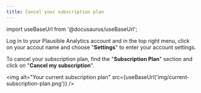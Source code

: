 ```yaml
---
title: Cancel your subscription plan
---
```


import useBaseUrl from '@docusaurus/useBaseUrl';

Log in to your Plausible Analytics account and in the top right menu, click on your accout name and choose "**Settings**" to enter your account settings.

To cancel your subscription plan, find the "**Subscription Plan**" section and click on "**Cancel my subscription**".

<img alt="Your current subscription plan" src={useBaseUrl('img/current-subscription-plan.png')} />
